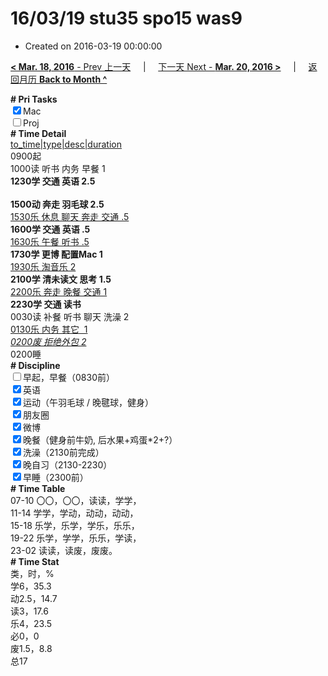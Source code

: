 # 16/03/19 stu35 spo15 was9

- Created on 2016-03-19 00:00:00

[**< Mar. 18, 2016** - Prev 上一天](_archived/lifelogs/2016/03/d18.md) &nbsp; &nbsp; | &nbsp; &nbsp; [下一天 Next - **Mar. 20, 2016 >**](_archived/lifelogs/2016/03/d20.md) &nbsp; &nbsp; |  &nbsp; &nbsp; [返回月历 **Back to Month ^**](_archived/lifelogs/2016/03/index.md)
<br/><div style="word-wrap: break-word; -webkit-nbsp-mode: space; -webkit-line-break: after-white-space;"><div><b># Pri Tasks</b></div><div><input checked="true" type="checkbox"/>Mac</div><div><input type="checkbox"/>Proj</div><div><b># Time Detail</b></div><div><u>to_time|type|desc|duration</u></div><div>0900起</div><div>1000读 听书 内务 早餐 1</div><div><b>1230学 交通 英语 2.5</b></div><div><b><br/></b></div><div><b>1500动 奔走 羽毛球 2.5</b></div><div><u>1530乐 休息 聊天 奔走 交通 .5</u></div><div><b>1600学 交通 英语 .5</b></div><div><u>1630乐 午餐 听书 .5</u></div><div><b>1730学 更博 配置Mac 1</b></div><div><u>1930乐 淘音乐 2</u></div><div><b>2100学 清未读文 思考 1.5</b></div><div><u>2200乐 奔走 晚餐 交通 1</u></div><div><b>2230学 交通 读书</b></div><div>0030读 补餐 听书 聊天 洗澡 2</div><div><u>013</u><u>0乐 内务 其它  1</u></div><div><u><i>0200废 拒绝外包 2</i></u></div><div>0200睡</div><div><b># Discipline</b></div><div><input type="checkbox"/>早起，早餐（0830前）</div><div><input checked="true" type="checkbox"/>英语</div><div><input checked="true" type="checkbox"/>运动（午羽毛球 / 晚毽球，健身）</div><div><input checked="true" type="checkbox"/>朋友圈</div><div><input checked="true" type="checkbox"/>微博</div><div><input checked="true" type="checkbox"/>晚餐（健身前牛奶, 后水果+鸡蛋*2+?）</div><div><input checked="true" type="checkbox"/>洗澡（2130前完成）</div><div><input checked="true" type="checkbox"/>晚自习（2130-2230）</div><div><input checked="true" type="checkbox"/>早睡（2300前）</div><div><b># Time Table</b></div><div>07-10 〇〇，〇〇，读读，学学，</div><div>11-14 学学，学动，动动，动动，</div><div>15-18 乐学，乐学，学乐，乐乐，</div><div>19-22 乐学，学学，乐乐，学读，</div><div>23-02 读读，读废，废废。</div><div><b># Time Stat</b></div><div>类，时，%</div><div>学6，35.3</div><div>动2.5，14.7</div><div>读3，17.6</div><div>乐4，23.5</div><div>必0，0</div><div>废1.5，8.8</div><div>总17</div>
